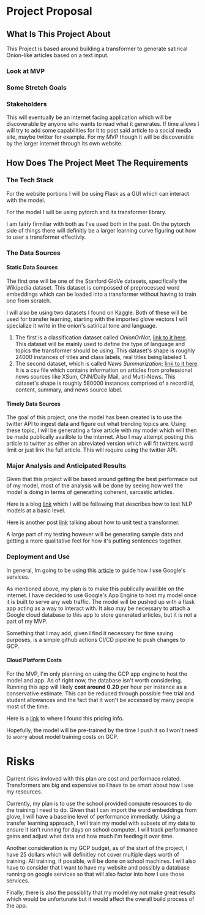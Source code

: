 # Project Proposal


## What Is This Project About
This Project is based around building a transformer to generate satirical Onion-like articles based on a text input. 
### Look at MVP 

### Some Stretch Goals 



### Stakeholders 
This will eventually be an internet facing application which will be discoverable by anyone who wants to read what it generates. If time allows I will try to add some capabilities for it to post said article to a social media site, maybe twitter for example. For my MVP though it will be discoverable by the larger internet through its own website. 

## How Does The Project Meet The Requirements
### The Tech Stack 
For the website portions I will be using Flask as a GUI which can interact with the model.

For the model I will be using pytorch and its transformer library. 

I am fairly firmiliar with both as I've used both in the past. On the pytorch side of things there will definitly be a larger learning curve figuring out how to user a transformer effectivly.

### The Data Sources 
#### Static Data Sources 
The first one will be one of the Stanford GloVe datasets, specifically the Wikipedia dataset. This dataset is compossed of preprocessed word embeddings which can be loaded into a transformer without having to train one from scratch. 

I will also be using two datasets I found on Kaggle. Both of these will be used for transfer learning, starting with the imported glove vectors I will specialize it write in the onion's satirical tone and language.
1. The first is a classification dataset called *OnionOrNot*, [link to it here](https://www.kaggle.com/datasets/chrisfilo/onion-or-not). This dataset will be mainly used to define the type of language and topics the transformer should be using. This dataset's shape is roughly 24000 instances of titles and class labels, real titles being labeled 1.
2. The second dataset, which is called *News Summarization*; [link to it here](https://www.kaggle.com/datasets/sbhatti/news-summarization). It is a csv file which contains information on articles from professional news sources like XSum, CNN/Daily Mail, and Multi-News. This dataset's shape is roughly 580000 instances comprised of a record id, content, summary, and news source label. 

#### Timely Data Sources
The goal of this project, one the model has been created is to use the twitter API to ingest data and figure out what trending topics are. Using these topic, I will be generating a fake article with my model which will then be made publically availible to the internet. Also I may attempt posting this article to twitter as either an abreviated version which will fit twitters word limit or just link the full article. This will require using the twitter API.

### Major Analysis and Anticipated Results
Given that this project will be based around getting the best performace out of my model, most of the analysis will be done by seeing how well the model is doing in terms of generatting coherent, sarcastic articles. 

Here is a blog [link](https://angelina-yang.medium.com/how-to-test-nlp-models-from-the-lens-of-software-engineering-3261d22fb8bc) which I will be following that describes how to test NLP models at a basic level.

Here is another post [link](https://medium.com/analytics-vidhya/nlp-transformer-unit-test-95459fefbea9) talking about how to unit test a transformer.

A large part of my testing however will be generating sample data and getting a more qualitative feel for how it's putting sentences together. 



### Deployment and Use
In general, Im going to be using this [article](https://medium.com/p/30f2e87def1b#523f) to guide how I use Google's services.

As mentioned above, my plan is to make this publically availible on the internet. I have decided to use Google's App Engine to host my model once it is built to serve any web traffic. The model will be pushed up with a flask app acting as a way to interact with. It also may be necessary to attach a Google cloud database to this app to store generated articles, but it is not a part of my MVP.

Something that I may add, given I find it necessary for time saving purposes, is a simple github actions CI/CD pipeline to push changes to GCP.


#### Cloud Platform Costs
For the MVP, I'm only planning on using the GCP app engine to host the model and app. As of right now, the database isn't worth considering. Running this app will likely **cost around 0.20** per hour per instance as a conservative estimate. This can be reduced through possible free trial and student allowances and the fact that it won't be accessed by many people most of the time.

Here is a [link](https://cloud.google.com/appengine/pricing) to where I found this pricing info.

Hopefully, the model will be pre-trained by the time I push it so I won't need to worry about model training costs on GCP.


# Risks 
Current risks invloved with this plan are cost and performace related. Transformers are big and expensive so I have to be smart about how I use my resources. 

Currently, my plan is to use the school provided compute resources to do the training I need to do. Given that I can import the word embeddings from glove, I will have a baseline level of performance immediatly. Using a transfer learning approach, I will train my model with subsets of my data to ensure it isn't running for days on school computer. I will track performance gains and adjust what data and how much I'm feeding it over time. 

Another consideration is my GCP budget, as of the start of the project, I have 25 dollars which will definitley not cover multiple days worth of training. All training, if possible, will be done on school machines. I will also have to consider that I want to have my website and possibly a database running on google services so that will also factor into how I use those services. 

Finally, there is also the possiblity that my model my not make great results which would be unfortunate but it would affect the overall build process of the app.